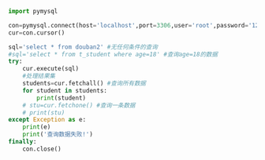 
<BlogInfo title="11.操作MySQL数据库查询数据" author="白日梦想猿" pv=0 read_times=0 pre_cost_time=0分24秒 category="数据库编程" tag_list="['数据库编程']" create_time="2020.07.09 16:08:53" update_time="2020.07.13 13:14:12" />

```python
import pymysql

con=pymysql.connect(host='localhost',port=3306,user='root',password='123456',database='python_db')
cur=con.cursor()

sql='select * from douban2' #无任何条件的查询
#sql='select * from t_student where age=18' #查询age=18的数据
try:
    cur.execute(sql)
    #处理结果集
    students=cur.fetchall() #查询所有数据
    for student in students:
        print(student)
    # stu=cur.fetchone() #查询一条数据
    # print(stu)
except Exception as e:
    print(e)
    print('查询数据失败!')
finally:
    con.close()
```
